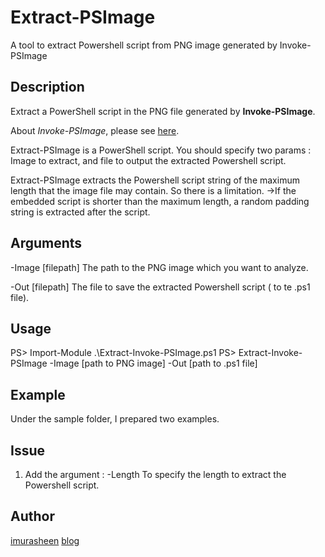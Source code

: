 # Extract-PSImage
A tool to extract Powershell script from PNG image generated by Invoke-PSImage

## Description
Extract a PowerShell script in the PNG file generated by **Invoke-PSImage**.

About *Invoke-PSImage*, please see [here](https://github.com/peewpw/Invoke-PSImage). 

Extract-PSImage is a PowerShell script. 
You should specify two params : Image to extract, and file to output the extracted Powershell script.

Extract-PSImage extracts the Powershell script string of the maximum length that the image file may contain.
So there is a limitation.
->If the embedded script is shorter than the maximum length, a random padding string is extracted after the script.

## Arguments
-Image [filepath] The path to the PNG image which you want to analyze.

-Out [filepath] The file to save the extracted Powershell script ( to te .ps1 file).

## Usage
PS> Import-Module .\Extract-Invoke-PSImage.ps1
PS> Extract-Invoke-PSImage -Image [path to PNG image] -Out [path to .ps1 file]

## Example
Under the sample folder, I prepared two examples.


## Issue
1. Add the argument : -Length
  To specify the length to extract the Powershell script.


## Author
[imurasheen](https://github.com/imurasheen)
[blog](https://imurasheen.hatenablog.com/)
